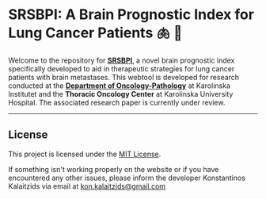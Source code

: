 # SRSBPI: A Brain Prognostic Index for Lung Cancer Patients 🫁 🧠
Welcome to the repository for [**SRSBPI**](https://srs-bpi.org/), a novel brain prognostic index specifically developed to aid in therapeutic strategies for lung cancer patients with brain metastases. This webtool is developed for research conducted at the [**Department of Oncology-Pathology**](https://ki.se/en/onkpat) at Karolinska Institutet and the **Thoracic Oncology Center** at Karolinska University Hospital. The associated research paper is currently under review.

<!-- ---

## About SRSBPI
To create a new and reliable prognostic tool that enhances the decision-making of clinicians for lung cancer patients with brain metastasis eligible for central nervous system (CNS) stereotactic radiosurgery (SRS) facilitating personalized therapeutic strategies. -->

<!-- - **Collaborators**:  
  - Department of Oncology-Pathology, Karolinska Institutet.  
  - Thoracic Oncology Center, Karolinska University Hospital.   -->

---

## License  

This project is licensed under the [MIT License](LICENSE).  

If something isn't working properly on the website or if you have encountered any other issues, please inform the developer Konstantinos Kalaitzids via email at kon.kalaitzids@gmail.com